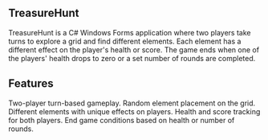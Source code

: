 <h2>TreasureHunt</h2>

TreasureHunt is a C# Windows Forms application where two players take turns to explore a grid and find different elements. 
Each element has a different effect on the player's health or score.
The game ends when one of the players' health drops to zero or a set number of rounds are completed.

<h2>Features</h2>
Two-player turn-based gameplay.
Random element placement on the grid.
Different elements with unique effects on players.
Health and score tracking for both players.
End game conditions based on health or number of rounds.

